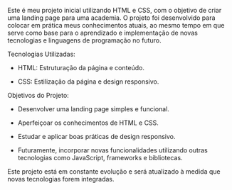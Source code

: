 Este é meu projeto inicial utilizando HTML e CSS, com o objetivo de criar uma landing page para uma academia. O projeto foi desenvolvido para colocar em prática meus conhecimentos atuais, ao mesmo tempo em que serve como base para o aprendizado e implementação de novas tecnologias e linguagens de programação no futuro.

Tecnologias Utilizadas:

 - HTML: Estruturação da página e conteúdo.
 
 - CSS: Estilização da página e design responsivo.

Objetivos do Projeto:

 - Desenvolver uma landing page simples e funcional.

 - Aperfeiçoar os conhecimentos de HTML e CSS.

 - Estudar e aplicar boas práticas de design    responsivo.

 - Futuramente, incorporar novas funcionalidades utilizando outras tecnologias como JavaScript, frameworks e bibliotecas.

Este projeto está em constante evolução e será atualizado à medida que novas tecnologias forem integradas.